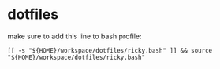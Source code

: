 dotfiles
========
make sure to add this line to bash profile:

```
[[ -s "${HOME}/workspace/dotfiles/ricky.bash" ]] && source "${HOME}/workspace/dotfiles/ricky.bash"
```
